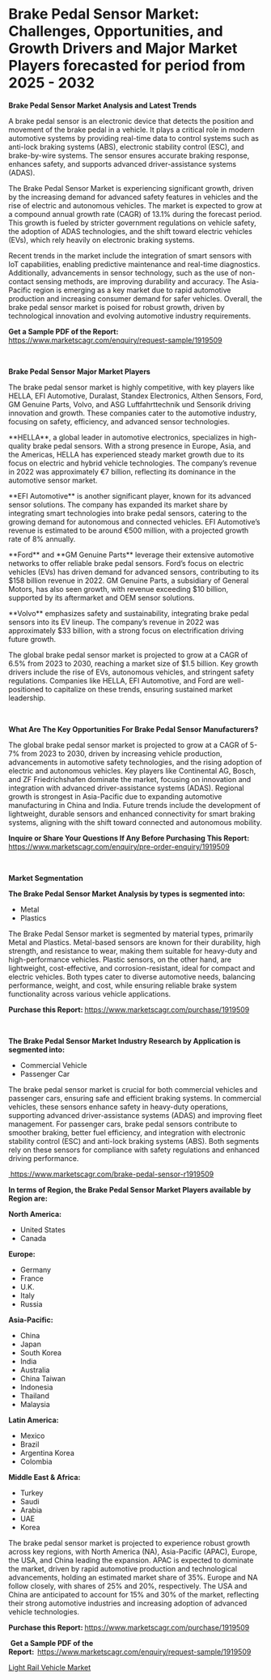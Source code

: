 <p><h1>Brake Pedal Sensor Market: Challenges, Opportunities, and Growth Drivers and Major Market Players forecasted for period from 2025 - 2032</h1></p><p><strong>Brake Pedal Sensor Market Analysis and Latest Trends</strong></p>
<p><p>A brake pedal sensor is an electronic device that detects the position and movement of the brake pedal in a vehicle. It plays a critical role in modern automotive systems by providing real-time data to control systems such as anti-lock braking systems (ABS), electronic stability control (ESC), and brake-by-wire systems. The sensor ensures accurate braking response, enhances safety, and supports advanced driver-assistance systems (ADAS).</p><p>The Brake Pedal Sensor Market is experiencing significant growth, driven by the increasing demand for advanced safety features in vehicles and the rise of electric and autonomous vehicles. The market is expected to grow at a compound annual growth rate (CAGR) of 13.1% during the forecast period. This growth is fueled by stricter government regulations on vehicle safety, the adoption of ADAS technologies, and the shift toward electric vehicles (EVs), which rely heavily on electronic braking systems.</p><p>Recent trends in the market include the integration of smart sensors with IoT capabilities, enabling predictive maintenance and real-time diagnostics. Additionally, advancements in sensor technology, such as the use of non-contact sensing methods, are improving durability and accuracy. The Asia-Pacific region is emerging as a key market due to rapid automotive production and increasing consumer demand for safer vehicles. Overall, the brake pedal sensor market is poised for robust growth, driven by technological innovation and evolving automotive industry requirements.</p></p>
<p><strong>Get a Sample PDF of the Report:&nbsp;</strong> <a href="https://www.marketscagr.com/enquiry/request-sample/1919509?utm_campaign=1097&utm_medium=2&utm_source=Github&utm_content=ia&utm_term=22012025&utm_id=brake-pedal-sensor">https://www.marketscagr.com/enquiry/request-sample/1919509</a></p>
<p>&nbsp;</p>
<p><strong>Brake Pedal Sensor Major Market Players</strong></p>
<p><p>The brake pedal sensor market is highly competitive, with key players like HELLA, EFI Automotive, Duralast, Standex Electronics, Althen Sensors, Ford, GM Genuine Parts, Volvo, and ASG Luftfahrttechnik und Sensorik driving innovation and growth. These companies cater to the automotive industry, focusing on safety, efficiency, and advanced sensor technologies.</p><p>**HELLA**, a global leader in automotive electronics, specializes in high-quality brake pedal sensors. With a strong presence in Europe, Asia, and the Americas, HELLA has experienced steady market growth due to its focus on electric and hybrid vehicle technologies. The company’s revenue in 2022 was approximately €7 billion, reflecting its dominance in the automotive sensor market.</p><p>**EFI Automotive** is another significant player, known for its advanced sensor solutions. The company has expanded its market share by integrating smart technologies into brake pedal sensors, catering to the growing demand for autonomous and connected vehicles. EFI Automotive’s revenue is estimated to be around €500 million, with a projected growth rate of 8% annually.</p><p>**Ford** and **GM Genuine Parts** leverage their extensive automotive networks to offer reliable brake pedal sensors. Ford’s focus on electric vehicles (EVs) has driven demand for advanced sensors, contributing to its $158 billion revenue in 2022. GM Genuine Parts, a subsidiary of General Motors, has also seen growth, with revenue exceeding $10 billion, supported by its aftermarket and OEM sensor solutions.</p><p>**Volvo** emphasizes safety and sustainability, integrating brake pedal sensors into its EV lineup. The company’s revenue in 2022 was approximately $33 billion, with a strong focus on electrification driving future growth.</p><p>The global brake pedal sensor market is projected to grow at a CAGR of 6.5% from 2023 to 2030, reaching a market size of $1.5 billion. Key growth drivers include the rise of EVs, autonomous vehicles, and stringent safety regulations. Companies like HELLA, EFI Automotive, and Ford are well-positioned to capitalize on these trends, ensuring sustained market leadership.</p></p>
<p>&nbsp;</p>
<p><strong>What Are The Key Opportunities For Brake Pedal Sensor Manufacturers?</strong></p>
<p><p>The global brake pedal sensor market is projected to grow at a CAGR of 5-7% from 2023 to 2030, driven by increasing vehicle production, advancements in automotive safety technologies, and the rising adoption of electric and autonomous vehicles. Key players like Continental AG, Bosch, and ZF Friedrichshafen dominate the market, focusing on innovation and integration with advanced driver-assistance systems (ADAS). Regional growth is strongest in Asia-Pacific due to expanding automotive manufacturing in China and India. Future trends include the development of lightweight, durable sensors and enhanced connectivity for smart braking systems, aligning with the shift toward connected and autonomous mobility.</p></p>
<p><strong>Inquire or Share Your Questions If Any Before Purchasing This Report:</strong> <a href="https://www.marketscagr.com/enquiry/pre-order-enquiry/1919509?utm_campaign=1097&utm_medium=2&utm_source=Github&utm_content=ia&utm_term=22012025&utm_id=brake-pedal-sensor">https://www.marketscagr.com/enquiry/pre-order-enquiry/1919509</a></p>
<p>&nbsp;</p>
<p><strong>Market Segmentation</strong></p>
<p><strong>The Brake Pedal Sensor Market Analysis by types is segmented into:</strong></p>
<p><ul><li>Metal</li><li>Plastics</li></ul></p>
<p><p>The Brake Pedal Sensor market is segmented by material types, primarily Metal and Plastics. Metal-based sensors are known for their durability, high strength, and resistance to wear, making them suitable for heavy-duty and high-performance vehicles. Plastic sensors, on the other hand, are lightweight, cost-effective, and corrosion-resistant, ideal for compact and electric vehicles. Both types cater to diverse automotive needs, balancing performance, weight, and cost, while ensuring reliable brake system functionality across various vehicle applications.</p></p>
<p><strong>Purchase this Report:&nbsp;</strong><a href="https://www.marketscagr.com/purchase/1919509?utm_campaign=1097&utm_medium=2&utm_source=Github&utm_content=ia&utm_term=22012025&utm_id=brake-pedal-sensor">https://www.marketscagr.com/purchase/1919509</a></p>
<p>&nbsp;</p>
<p><strong>The Brake Pedal Sensor Market Industry Research by Application is segmented into:</strong></p>
<p><ul><li>Commercial Vehicle</li><li>Passenger Car</li></ul></p>
<p><p>The brake pedal sensor market is crucial for both commercial vehicles and passenger cars, ensuring safe and efficient braking systems. In commercial vehicles, these sensors enhance safety in heavy-duty operations, supporting advanced driver-assistance systems (ADAS) and improving fleet management. For passenger cars, brake pedal sensors contribute to smoother braking, better fuel efficiency, and integration with electronic stability control (ESC) and anti-lock braking systems (ABS). Both segments rely on these sensors for compliance with safety regulations and enhanced driving performance.</p></p>
<p><a href="https://www.marketscagr.com/brake-pedal-sensor-r1919509?utm_campaign=1097&utm_medium=2&utm_source=Github&utm_content=ia&utm_term=22012025&utm_id=brake-pedal-sensor">&nbsp;https://www.marketscagr.com/brake-pedal-sensor-r1919509</a></p>
<p><strong>In terms of Region, the Brake Pedal Sensor Market Players available by Region are:</strong></p>
<p>
    <p> <strong> North America: </strong>
        <ul>
            <li>United States</li>
            <li>Canada</li>
        </ul>
        </p> 
    <p> <strong> Europe: </strong>
        <ul>
            <li>Germany</li>
            <li>France</li>
            <li>U.K.</li>
            <li>Italy</li>
            <li>Russia</li>
        </ul>
        </p> 
    <p> <strong> Asia-Pacific: </strong>
        <ul>
            <li>China</li>
            <li>Japan</li>
            <li>South Korea</li>
            <li>India</li>
            <li>Australia</li>
            <li>China Taiwan</li>
            <li>Indonesia</li>
            <li>Thailand</li>
            <li>Malaysia</li>
        </ul>
        </p> 
    <p> <strong> Latin America: </strong>
        <ul>
            <li>Mexico</li>
            <li>Brazil</li>
            <li>Argentina Korea</li>
            <li>Colombia</li>
        </ul>
        </p> 
    <p> <strong> Middle East & Africa: </strong>
        <ul>
            <li>Turkey</li>
            <li>Saudi</li>
            <li>Arabia</li>
            <li>UAE</li>
            <li>Korea</li>
        </ul>
    </p>
    </p>
<p><p>The brake pedal sensor market is projected to experience robust growth across key regions, with North America (NA), Asia-Pacific (APAC), Europe, the USA, and China leading the expansion. APAC is expected to dominate the market, driven by rapid automotive production and technological advancements, holding an estimated market share of 35%. Europe and NA follow closely, with shares of 25% and 20%, respectively. The USA and China are anticipated to account for 15% and 30% of the market, reflecting their strong automotive industries and increasing adoption of advanced vehicle technologies.</p></p>
<p><strong>Purchase this Report: </strong><a href="https://www.marketscagr.com/purchase/1919509?utm_campaign=1097&utm_medium=2&utm_source=Github&utm_content=ia&utm_term=22012025&utm_id=brake-pedal-sensor">https://www.marketscagr.com/purchase/1919509</a></p>
<p>&nbsp;<strong>Get a Sample PDF of the Report:&nbsp;&nbsp;</strong><a href="https://www.marketscagr.com/enquiry/request-sample/1919509?utm_campaign=1097&utm_medium=2&utm_source=Github&utm_content=ia&utm_term=22012025&utm_id=brake-pedal-sensor">https://www.marketscagr.com/enquiry/request-sample/1919509</a></p>
<p><strong></strong></p>
<p><p><a href="https://github.com/castoriffic/Market-Research-Report-List-5/blob/main/light-rail-vehicle-market.md?utm_campaign=1097&utm_medium=2&utm_source=Github&utm_content=ia&utm_term=22012025&utm_id=brake-pedal-sensor">Light Rail Vehicle Market</a></p></p>